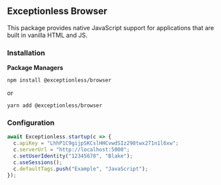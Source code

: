## Exceptionless Browser

This package provides native JavaScript support for applications that are built in vanilla HTML and JS.

### Installation

**Package Managers**

`npm install @exceptionless/browser`

or

`yarn add @exceptionless/browser`


### Configuration

```js
await Exceptionless.startup(c => {
  c.apiKey = "LhhP1C9gijpSKCslHHCvwdSIz298twx271n1l6xw";
  c.serverUrl = "http://localhost:5000";
  c.setUserIdentity("12345678", "Blake");
  c.useSessions();
  c.defaultTags.push("Example", "JavaScript");
});
```
